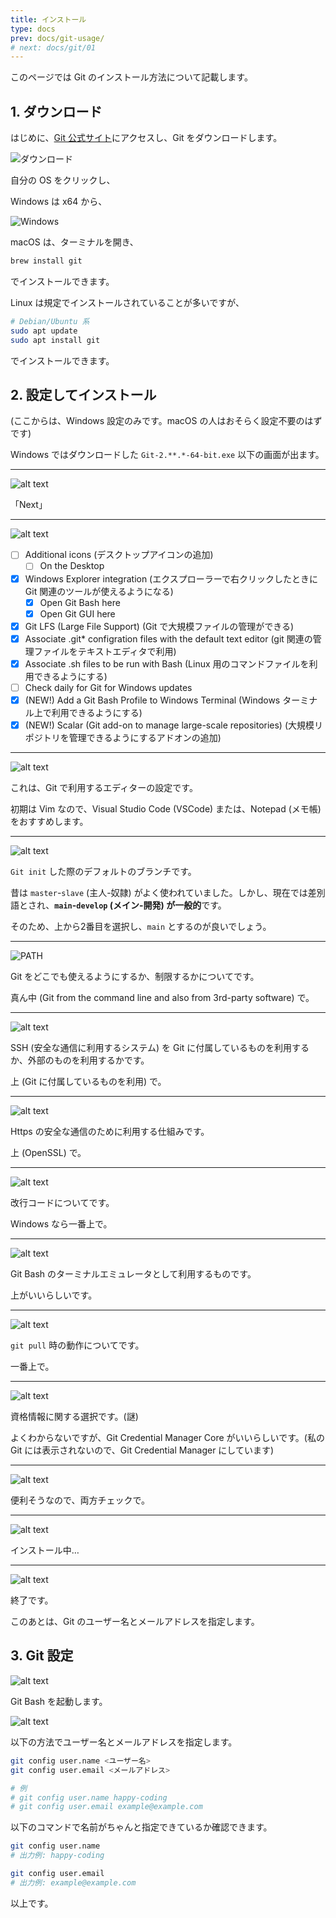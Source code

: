 ```yaml
---
title: インストール
type: docs
prev: docs/git-usage/
# next: docs/git/01
---
```


このページでは Git のインストール方法について記載します。

## 1. ダウンロード

はじめに、[Git 公式サイト](https://git-scm.com/downloads)にアクセスし、Git をダウンロードします。

![ダウンロード](01-01.png)

自分の OS をクリックし、

Windows は x64 から、

![Windows](01-02-win.png)

macOS は、ターミナルを開き、

```sh
brew install git
```

でインストールできます。

Linux は規定でインストールされていることが多いですが、

```sh
# Debian/Ubuntu 系
sudo apt update
sudo apt install git
```

でインストールできます。

## 2. 設定してインストール

(ここからは、Windows 設定のみです。macOS の人はおそらく設定不要のはずです)

Windows ではダウンロードした `Git-2.**.*-64-bit.exe` 以下の画面が出ます。

---

![alt text](01-03.png)

「Next」

---

![alt text](01-04.png)

- [ ] Additional icons (デスクトップアイコンの追加)
  - [ ] On the Desktop
- [x] Windows Explorer integration (エクスプローラーで右クリックしたときに Git 関連のツールが使えるようになる)
  - [x] Open Git Bash here
  - [x] Open Git GUI here
- [x] Git LFS (Large File Support) (Git で大規模ファイルの管理ができる)
- [x] Associate .git* configration files with the default text editor (git 関連の管理ファイルをテキストエディタで利用)
- [x] Associate .sh files to be run with Bash (Linux 用のコマンドファイルを利用できるようにする)
- [ ] Check daily for Git for Windows updates
- [x] (NEW!) Add a Git Bash Profile to Windows Terminal (Windows ターミナル上で利用できるようにする)
- [x] (NEW!) Scalar (Git add-on to manage large-scale repositories) (大規模リポジトリを管理できるようにするアドオンの追加)

---

![alt text](01-05.png)

これは、Git で利用するエディターの設定です。

初期は Vim なので、Visual Studio Code (VSCode) または、Notepad (メモ帳) をおすすめします。

---

![alt text](01-06.png)

`Git init` した際のデフォルトのブランチです。

昔は `master`-`slave` (主人-奴隷) がよく使われていました。しかし、現在では差別語とされ、**`main`-`develop` (メイン-開発) が一般的**です。

そのため、上から2番目を選択し、`main` とするのが良いでしょう。

---

![PATH](01-07.png)

Git をどこでも使えるようにするか、制限するかについてです。

真ん中 (Git from the command line and also from 3rd-party software) で。

---

![alt text](01-08.png)

SSH (安全な通信に利用するシステム) を Git に付属しているものを利用するか、外部のものを利用するかです。

上 (Git に付属しているものを利用) で。

---

![alt text](01-09.png)

Https の安全な通信のために利用する仕組みです。

上 (OpenSSL) で。

---

![alt text](01-10.png)

改行コードについてです。

Windows なら一番上で。

---

![alt text](01-11.png)

Git Bash のターミナルエミュレータとして利用するものです。

上がいいらしいです。

---

![alt text](01-12.png)

`git pull` 時の動作についてです。

一番上で。

---

![alt text](01-13.png)

資格情報に関する選択です。(謎)

よくわからないですが、Git Credential Manager Core がいいらしいです。(私の Git には表示されないので、Git Credential Manager にしています)

---

![alt text](01-14.png)

便利そうなので、両方チェックで。

---

![alt text](01-15.png)

インストール中…

---

![alt text](01-16.png)

終了です。

このあとは、Git のユーザー名とメールアドレスを指定します。

## 3. Git 設定

![alt text](01-17.png)

Git Bash を起動します。

![alt text](01-18.png)

以下の方法でユーザー名とメールアドレスを指定します。

```sh
git config user.name <ユーザー名>
git config user.email <メールアドレス>

# 例
# git config user.name happy-coding
# git config user.email example@example.com
```

以下のコマンドで名前がちゃんと指定できているか確認できます。

```sh
git config user.name
# 出力例: happy-coding

git config user.email
# 出力例: example@example.com
```

以上です。
